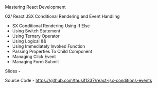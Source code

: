 Mastering React Development

02/ React JSX Conditional Rendering and Event Handling

- SX Conditional Rendering Using If Else
- Using Switch Statement
- Using Ternary Operator
- Using Logical &&
- Using Immediately Invoked Function
- Passing Properties To Child Component
- Managing Click Event
- Managing Form Submit


Slides - 

Source Code - https://github.com/tausif1337/react-jsx-conditions-events
